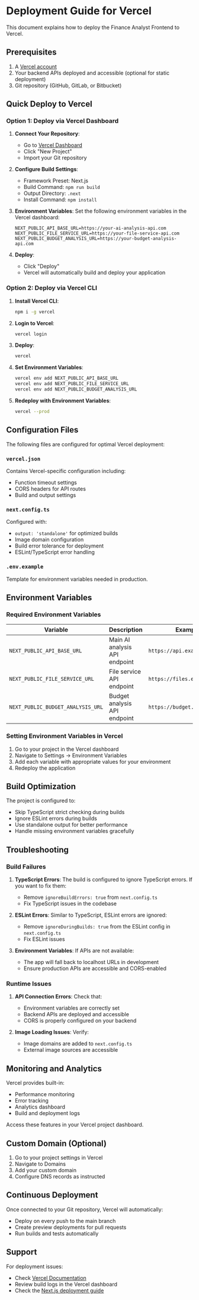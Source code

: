 # Deployment Guide for Vercel

This document explains how to deploy the Finance Analyst Frontend to Vercel.

## Prerequisites

1. A [Vercel account](https://vercel.com/signup)
2. Your backend APIs deployed and accessible (optional for static deployment)
3. Git repository (GitHub, GitLab, or Bitbucket)

## Quick Deploy to Vercel

### Option 1: Deploy via Vercel Dashboard

1. **Connect Your Repository**:
   - Go to [Vercel Dashboard](https://vercel.com/dashboard)
   - Click "New Project"
   - Import your Git repository

2. **Configure Build Settings**:
   - Framework Preset: Next.js
   - Build Command: `npm run build`
   - Output Directory: `.next`
   - Install Command: `npm install`

3. **Environment Variables**:
   Set the following environment variables in the Vercel dashboard:
   ```
   NEXT_PUBLIC_API_BASE_URL=https://your-ai-analysis-api.com
   NEXT_PUBLIC_FILE_SERVICE_URL=https://your-file-service-api.com
   NEXT_PUBLIC_BUDGET_ANALYSIS_URL=https://your-budget-analysis-api.com
   ```

4. **Deploy**:
   - Click "Deploy"
   - Vercel will automatically build and deploy your application

### Option 2: Deploy via Vercel CLI

1. **Install Vercel CLI**:
   ```bash
   npm i -g vercel
   ```

2. **Login to Vercel**:
   ```bash
   vercel login
   ```

3. **Deploy**:
   ```bash
   vercel
   ```

4. **Set Environment Variables**:
   ```bash
   vercel env add NEXT_PUBLIC_API_BASE_URL
   vercel env add NEXT_PUBLIC_FILE_SERVICE_URL
   vercel env add NEXT_PUBLIC_BUDGET_ANALYSIS_URL
   ```

5. **Redeploy with Environment Variables**:
   ```bash
   vercel --prod
   ```

## Configuration Files

The following files are configured for optimal Vercel deployment:

### `vercel.json`
Contains Vercel-specific configuration including:
- Function timeout settings
- CORS headers for API routes
- Build and output settings

### `next.config.ts`
Configured with:
- `output: 'standalone'` for optimized builds
- Image domain configuration
- Build error tolerance for deployment
- ESLint/TypeScript error handling

### `.env.example`
Template for environment variables needed in production.

## Environment Variables

### Required Environment Variables

| Variable | Description | Example |
|----------|-------------|---------|
| `NEXT_PUBLIC_API_BASE_URL` | Main AI analysis API endpoint | `https://api.example.com` |
| `NEXT_PUBLIC_FILE_SERVICE_URL` | File service API endpoint | `https://files.example.com` |
| `NEXT_PUBLIC_BUDGET_ANALYSIS_URL` | Budget analysis API endpoint | `https://budget.example.com` |

### Setting Environment Variables in Vercel

1. Go to your project in the Vercel dashboard
2. Navigate to Settings → Environment Variables
3. Add each variable with appropriate values for your environment
4. Redeploy the application

## Build Optimization

The project is configured to:
- Skip TypeScript strict checking during builds
- Ignore ESLint errors during builds
- Use standalone output for better performance
- Handle missing environment variables gracefully

## Troubleshooting

### Build Failures

1. **TypeScript Errors**: The build is configured to ignore TypeScript errors. If you want to fix them:
   - Remove `ignoreBuildErrors: true` from `next.config.ts`
   - Fix TypeScript issues in the codebase

2. **ESLint Errors**: Similar to TypeScript, ESLint errors are ignored:
   - Remove `ignoreDuringBuilds: true` from the ESLint config in `next.config.ts`
   - Fix ESLint issues

3. **Environment Variables**: If APIs are not available:
   - The app will fall back to localhost URLs in development
   - Ensure production APIs are accessible and CORS-enabled

### Runtime Issues

1. **API Connection Errors**: Check that:
   - Environment variables are correctly set
   - Backend APIs are deployed and accessible
   - CORS is properly configured on your backend

2. **Image Loading Issues**: Verify:
   - Image domains are added to `next.config.ts`
   - External image sources are accessible

## Monitoring and Analytics

Vercel provides built-in:
- Performance monitoring
- Error tracking
- Analytics dashboard
- Build and deployment logs

Access these features in your Vercel project dashboard.

## Custom Domain (Optional)

1. Go to your project settings in Vercel
2. Navigate to Domains
3. Add your custom domain
4. Configure DNS records as instructed

## Continuous Deployment

Once connected to your Git repository, Vercel will automatically:
- Deploy on every push to the main branch
- Create preview deployments for pull requests
- Run builds and tests automatically

## Support

For deployment issues:
- Check [Vercel Documentation](https://vercel.com/docs)
- Review build logs in the Vercel dashboard
- Check the [Next.js deployment guide](https://nextjs.org/docs/deployment) 